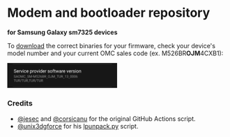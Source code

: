 # Modem and bootloader repository
**for Samsung Galaxy sm7325 devices**

To [download](https://github.com/elasfursaad/proprietary_vendor_samsung_sm7325/releases) the correct binaries for your firmware, check your device's model number and your current OMC sales code (ex. M526BR**OJM**4CXB1):

<img src="readme-res/omc-info.jpg" width="50%"/>

### Credits
- [@jesec](https://github.com/jesec) and [@corsicanu](https://github.com/corsicanu) for the original GitHub Actions script.
- [@unix3dgforce](https://github.com/unix3dgforce) for his [lpunpack.py](https://github.com/unix3dgforce/lpunpack) script.